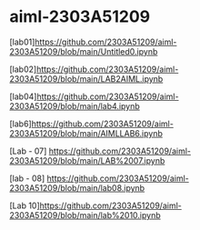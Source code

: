 # aiml-2303A51209
[lab01]https://github.com/2303A51209/aiml-2303A51209/blob/main/Untitled0.ipynb

[lab02]https://github.com/2303A51209/aiml-2303A51209/blob/main/LAB2AIML.ipynb

[lab04]https://github.com/2303A51209/aiml-2303A51209/blob/main/lab4.ipynb

[lab6]https://github.com/2303A51209/aiml-2303A51209/blob/main/AIMLLAB6.ipynb

[Lab - 07] https://github.com/2303A51209/aiml-2303A51209/blob/main/LAB%2007.ipynb

[lab - 08] https://github.com/2303A51209/aiml-2303A51209/blob/main/lab08.ipynb

[Lab 10]https://github.com/2303A51209/aiml-2303A51209/blob/main/lab%2010.ipynb
